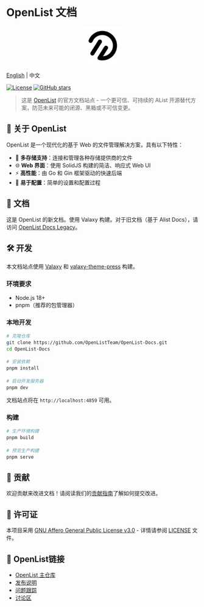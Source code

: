 # OpenList 文档

<div align="center">
  <img width="100px" alt="logo" src="https://raw.githubusercontent.com/OpenListTeam/Logo/main/logo.svg"/></a>
</div>

[English](./README.md) | 中文

[![License](https://img.shields.io/github/license/OpenListTeam/OpenList-Docs)](https://github.com/OpenListTeam/OpenList-Docs/blob/main/LICENSE)
[![GitHub stars](https://img.shields.io/github/stars/OpenListTeam/OpenList-Docs)](https://github.com/OpenListTeam/OpenList-Docs)

> 这是 [OpenList](https://github.com/OpenListTeam/OpenList) 的官方文档站点 - 一个更可信、可持续的 AList 开源替代方案，防范未来可能的闭源、黑箱或不可信变更。

## 🚀 关于 OpenList

OpenList 是一个现代化的基于 Web 的文件管理解决方案，具有以下特性：

- 📁 **多存储支持**：连接和管理各种存储提供商的文件
- 🌐 **Web 界面**：使用 SolidJS 构建的简洁、响应式 Web UI
- ⚡ **高性能**：由 Go 和 Gin 框架驱动的快速后端
- 🔧 **易于配置**：简单的设置和配置过程

## 📖 文档

这是 OpenList 的新文档。使用 Valaxy 构建。对于旧文档（基于 Alist Docs），请访问 [OpenList Docs Legacy](https://github.com/OpenListTeam/docs)。

## 🛠️ 开发

本文档站点使用 [Valaxy](https://github.com/YunYouJun/valaxy) 和 [valaxy-theme-press](https://github.com/YunYouJun/valaxy/tree/main/packages/valaxy-theme-press) 构建。

### 环境要求

- Node.js 18+
- pnpm（推荐的包管理器）

### 本地开发

```bash
# 克隆仓库
git clone https://github.com/OpenListTeam/OpenList-Docs.git
cd OpenList-Docs

# 安装依赖
pnpm install

# 启动开发服务器
pnpm dev
```

文档站点将在 `http://localhost:4859` 可用。

### 构建

```bash
# 生产环境构建
pnpm build

# 预览生产构建
pnpm serve
```

## 🤝 贡献

欢迎贡献来改进文档！请阅读我们的[贡献指南](./CONTRIBUTE.md)了解如何提交改进。

## 📝 许可证

本项目采用 [GNU Affero General Public License v3.0](https://www.gnu.org/licenses/agpl-3.0.html) - 详情请参阅 [LICENSE](./LICENSE) 文件。

## 🔗 OpenList链接

- [OpenList 主仓库](https://github.com/OpenListTeam/OpenList)
- [发布说明](https://github.com/OpenListTeam/OpenList/releases)
- [问题跟踪](https://github.com/OpenListTeam/OpenList/issues)
- [讨论区](https://github.com/OpenListTeam/OpenList/discussions)
